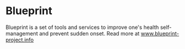 Blueprint
=========

Blueprint is a set of tools and services to improve one's health self-management and prevent sudden onset. Read more at www.blueprint-project.info

